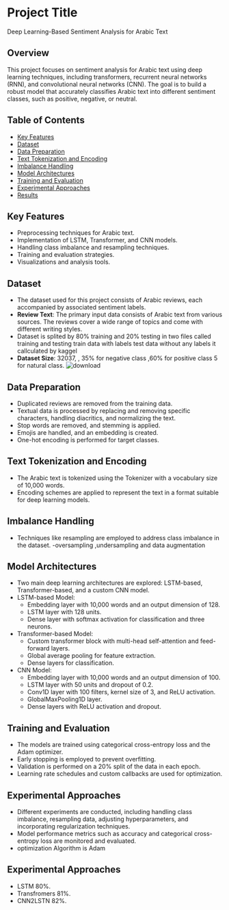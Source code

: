 # Project Title

Deep Learning-Based Sentiment Analysis for Arabic Text

## Overview

This project focuses on sentiment analysis for Arabic text using deep learning techniques, including transformers, recurrent neural networks (RNN), and convolutional neural networks (CNN). The goal is to build a robust model that accurately classifies Arabic text into different sentiment classes, such as positive, negative, or neutral.

## Table of Contents

- [Key Features](#key-features)
- [Dataset](#Dataset)
- [Data Preparation](#data-preparation)
- [Text Tokenization and Encoding](#Text-Tokenization-and-Encoding)
- [Imbalance Handling](#Imbalance-Handling)
- [Model Architectures](#model-architectures)
- [Training and Evaluation](#training)
- [Experimental Approaches](#experimental-approaches)
- [Results](#results)


## Key Features

- Preprocessing techniques for Arabic text.
- Implementation of LSTM, Transformer, and CNN models.
- Handling class imbalance and resampling techniques.
- Training and evaluation strategies.
- Visualizations and analysis tools.

## Dataset
- The dataset used for this project consists of Arabic reviews, each accompanied by associated sentiment labels.
- **Review Text**: The primary input data consists of Arabic text from various sources. The reviews cover a wide range of topics and come with different writing styles.
- Dataset is splited by 80% training and 20% testing in two files called training and testing train data with labels test data without any labels it callculated by kaggel
-  **Dataset Size**: 32037, , 35% for negative class ,60% for positive class 5 for natural class.
![download](https://github.com/mostafaahmed-12/Arabic-Sentiment-Analysis-with-Deep-Learning/assets/77200939/08f43a8b-344f-4100-aef8-26e880454530)
## Data Preparation
 - Duplicated reviews are removed from the training data.
 - Textual data is processed by replacing and removing specific characters, handling diacritics, and normalizing the text.
 - Stop words are removed, and stemming is applied.
 - Emojis are handled, and an embedding is created.
 - One-hot encoding is performed for target classes.

## Text Tokenization and Encoding
 - The Arabic text is tokenized using the Tokenizer with a vocabulary size of 10,000 words.
 - Encoding schemes are applied to represent the text in a format suitable for deep learning models.

## Imbalance Handling
  - Techniques like resampling are employed to address class imbalance in the dataset.
  -oversampling ,undersampling and data augmentation

## Model Architectures
   - Two main deep learning architectures are explored: LSTM-based, Transformer-based, and a custom CNN model.
   - LSTM-based Model:
      - Embedding layer with 10,000 words and an output dimension of 128.
      - LSTM layer with 128 units.
      - Dense layer with softmax activation for classification and three neurons.
   - Transformer-based Model:
      - Custom transformer block with multi-head self-attention and feed-forward layers.
      - Global average pooling for feature extraction.
      - Dense layers for classification.
   - CNN Model:
      - Embedding layer with 10,000 words and an output dimension of 100.
      - LSTM layer with 50 units and dropout of 0.2.
      - Conv1D layer with 100 filters, kernel size of 3, and ReLU activation.
      - GlobalMaxPooling1D layer.
      - Dense layers with ReLU activation and dropout.
 ## Training and Evaluation
   - The models are trained using categorical cross-entropy loss and the Adam optimizer.
   - Early stopping is employed to prevent overfitting.
   - Validation is performed on a 20% split of the data in each epoch.
   - Learning rate schedules and custom callbacks are used for optimization.
 ## Experimental Approaches
 - Different experiments are conducted, including handling class imbalance, resampling data, adjusting hyperparameters, and incorporating regularization techniques.
 - Model performance metrics such as accuracy and categorical cross-entropy loss are monitored and evaluated.
 - optimization  Algorithm is Adam
 ## Experimental Approaches
 - LSTM 80%.
 - Transfromers 81%.
 - CNN2LSTN 82%.










